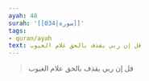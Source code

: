 ```yaml
---
ayah: 48
surah: '[[034|سورة]]'
tags:
- quran/ayah
text: قل إن ربي يقذف بالحق علام الغيوب
---
```

> قل إن ربي يقذف بالحق علام الغيوب
